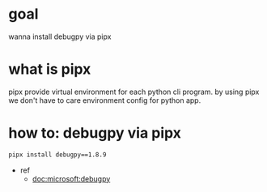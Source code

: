 # goal
wanna install debugpy via pipx

# what is pipx
pipx provide virtual environment for each python cli program.
by using pipx we don't have to care environment config for python app.

# how to: debugpy via pipx

```bash
pipx install debugpy==1.8.9
```

- ref 
   - [doc:microsoft:debugpy](https://github.com/microsoft/debugpy?tab=readme-ov-file)

